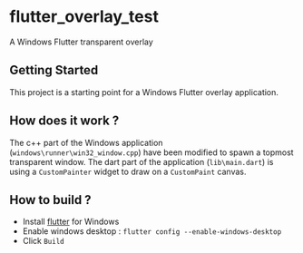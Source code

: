 # flutter_overlay_test

A Windows Flutter transparent overlay

## Getting Started

This project is a starting point for a Windows Flutter overlay application.

## How does it work ?

The c++ part of the Windows application (`windows\runner\win32_window.cpp`) have been modified to spawn a topmost transparent window.
The dart part of the application (`lib\main.dart`) is using a `CustomPainter` widget to draw on a `CustomPaint` canvas.

## How to build ?

* Install [flutter](https://flutter.dev/docs/get-started/install/windows) for Windows
* Enable windows desktop : `flutter config --enable-windows-desktop`
* Click `Build`
